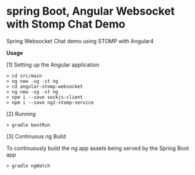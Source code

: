# spring Boot, Angular Websocket with Stomp Chat Demo

Spring Websocket Chat demo using STOMP with Angular4

**Usage** 

 [1] Setting up the Angular application

    > cd src/main
    > ng new -sg -st ng
    > cd angular-stomp-websocket
    > ng new -sg -st ng
    > npm i --save sockjs-client
    > npm i --save ng2-stomp-service


 [2] Running

    > gradle bootRun


 [3] Continuous ng Build
 
To continuously build the ng app assets being served by the Spring Boot app 
  
    > gradle ngWatch
